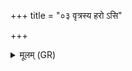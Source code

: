 +++
title = "०३ वृत्रस्य हरो ऽसि"

+++
<details><summary>मूलम् (GR)</summary>

वृत्रस्य हरो ऽसि नभसो नपात् ।  
द्यौश् चास्मत् पृथिवी च  
तक्मानं नाशयताम् इतः ॥
</details>